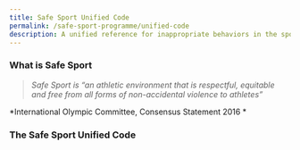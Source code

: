 ```yaml
---
title: Safe Sport Unified Code
permalink: /safe-sport-programme/unified-code
description: A unified reference for inappropriate behaviors in the sporting environment
---
```

### What is Safe Sport
> *Safe Sport is “an athletic environment that is respectful, equitable and free 
from all forms of non-accidental violence to athletes”*
 
*International Olympic Committee, Consensus Statement 2016 *

### The Safe Sport Unified Code

